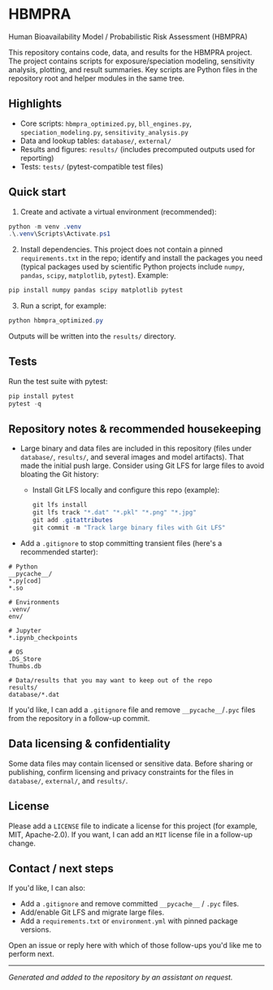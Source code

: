 # HBMPRA

Human Bioavailability Model / Probabilistic Risk Assessment (HBMPRA)

This repository contains code, data, and results for the HBMPRA project. The project contains scripts for exposure/speciation modeling, sensitivity analysis, plotting, and result summaries. Key scripts are Python files in the repository root and helper modules in the same tree.

## Highlights
- Core scripts: `hbmpra_optimized.py`, `bll_engines.py`, `speciation_modeling.py`, `sensitivity_analysis.py`
- Data and lookup tables: `database/`, `external/`
- Results and figures: `results/` (includes precomputed outputs used for reporting)
- Tests: `tests/` (pytest-compatible test files)

## Quick start

1. Create and activate a virtual environment (recommended):

```powershell
python -m venv .venv
.\.venv\Scripts\Activate.ps1
```

2. Install dependencies. This project does not contain a pinned `requirements.txt` in the repo; identify and install the packages you need (typical packages used by scientific Python projects include `numpy`, `pandas`, `scipy`, `matplotlib`, `pytest`). Example:

```powershell
pip install numpy pandas scipy matplotlib pytest
```

3. Run a script, for example:

```powershell
python hbmpra_optimized.py
```

Outputs will be written into the `results/` directory.

## Tests

Run the test suite with pytest:

```powershell
pip install pytest
pytest -q
```

## Repository notes & recommended housekeeping

- Large binary and data files are included in this repository (files under `database/`, `results/`, and several images and model artifacts). That made the initial push large. Consider using Git LFS for large files to avoid bloating the Git history:

  - Install Git LFS locally and configure this repo (example):

    ```powershell
    git lfs install
    git lfs track "*.dat" "*.pkl" "*.png" "*.jpg"
    git add .gitattributes
    git commit -m "Track large binary files with Git LFS"
    ```

- Add a `.gitignore` to stop committing transient files (here's a recommended starter):

```
# Python
__pycache__/
*.py[cod]
*.so

# Environments
.venv/
env/

# Jupyter
*.ipynb_checkpoints

# OS
.DS_Store
Thumbs.db

# Data/results that you may want to keep out of the repo
results/
database/*.dat
```

If you'd like, I can add a `.gitignore` file and remove `__pycache__`/`.pyc` files from the repository in a follow-up commit.

## Data licensing & confidentiality

Some data files may contain licensed or sensitive data. Before sharing or publishing, confirm licensing and privacy constraints for the files in `database/`, `external/`, and `results/`.

## License

Please add a `LICENSE` file to indicate a license for this project (for example, MIT, Apache-2.0). If you want, I can add an `MIT` license file in a follow-up change.

## Contact / next steps

If you'd like, I can also:

- Add a `.gitignore` and remove committed `__pycache__` / `.pyc` files.
- Add/enable Git LFS and migrate large files.
- Add a `requirements.txt` or `environment.yml` with pinned package versions.

Open an issue or reply here with which of those follow-ups you'd like me to perform next.

---
_Generated and added to the repository by an assistant on request._
